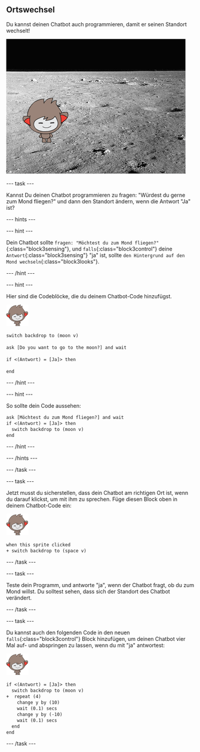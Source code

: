 ## Ortswechsel

Du kannst deinen Chatbot auch programmieren, damit er seinen Standort wechselt!

![Ein Bühnenbild wechseln und ausprobieren](images/chatbot-backdrop-moon.png)

--- task ---

Kannst Du deinen Chatbot programmieren zu fragen: "Würdest du gerne zum Mond fliegen?" und dann den Standort ändern, wenn die Antwort "Ja" ist?

--- hints ---

--- hint ---

Dein Chatbot sollte `fragen: "Möchtest du zum Mond fliegen?"`{:class="block3sensing"}, und `falls`{:class="block3control"} deine `Antwort`{:class="block3sensing"} "ja" ist, sollte `den Hintergrund auf den Mond wechseln`{:class="block3looks"}.

--- /hint ---

--- hint ---

Hier sind die Codeblöcke, die du deinem Chatbot-Code hinzufügst.

![nano sprite](images/nano-sprite.png)

```blocks3
switch backdrop to (moon v)

ask [Do you want to go to the moon?] and wait

if <(Antwort) = [Ja]> then 

end
```

--- /hint ---

--- hint ---

So sollte dein Code aussehen:

```blocks3
ask [Möchtest du zum Mond fliegen?] and wait
if <(Antwort) = [Ja]> then 
  switch backdrop to (moon v)
end
```

--- /hint ---

--- /hints ---

--- /task ---

--- task ---

Jetzt musst du sicherstellen, dass dein Chatbot am richtigen Ort ist, wenn du darauf klickst, um mit ihm zu sprechen. Füge diesen Block oben in deinem Chatbot-Code ein:

![nano sprite](images/nano-sprite.png)

```blocks3
when this sprite clicked
+ switch backdrop to (space v)
```

--- /task ---

--- task ---

Teste dein Programm, und antworte "ja", wenn der Chatbot fragt, ob du zum Mond willst. Du solltest sehen, dass sich der Standort des Chatbot verändert.

--- /task ---

--- task ---

Du kannst auch den folgenden Code in den neuen `falls`{:class="block3control"} Block hinzufügen, um deinen Chatbot vier Mal auf- und abspringen zu lassen, wenn du mit "ja" antwortest:

![nano sprite](images/nano-sprite.png)

```blocks3
if <(Antwort) = [Ja]> then 
  switch backdrop to (moon v)
+  repeat (4) 
    change y by (10)
    wait (0.1) secs
    change y by (-10)
    wait (0.1) secs
  end
end
```

--- /task ---